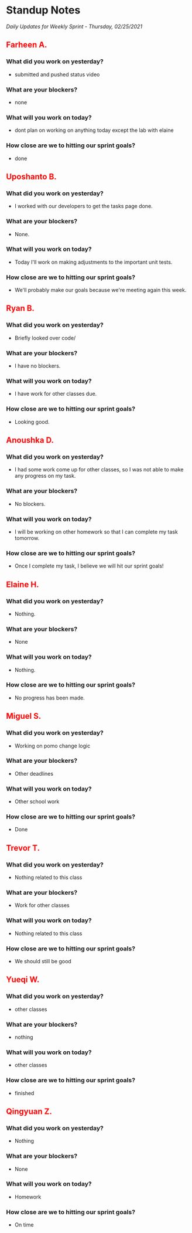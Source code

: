 # Standup Notes
*Daily Updates for Weekly Sprint - Thursday, 02/25/2021*

## <span style="color: red;">Farheen A.</span> 

### What did you work on yesterday?
- submitted and pushed status video

### What are your blockers?
- none

### What will you work on today?
- dont plan on working on anything today except the lab with elaine

### How close are we to hitting our sprint goals?
- done

## <span style="color: red;">Uposhanto B.</span> 

### What did you work on yesterday?
- I worked with our developers to get the tasks page done.

### What are your blockers?
- None.

### What will you work on today?
- Today I'll work on making adjustments to the important unit tests.

### How close are we to hitting our sprint goals?
- We'll probably make our goals because we're meeting again this week.

## <span style="color: red;">Ryan B.</span>

### What did you work on yesterday?
- Briefly looked over code/

### What are your blockers?
- I have no blockers.

### What will you work on today?
- I have work for other classes due.

### How close are we to hitting our sprint goals?
- Looking good.

## <span style="color: red;">Anoushka D.</span>

### What did you work on yesterday?
- I had some work come up for other classes, so I was not able to make any progress on my task.

### What are your blockers?
- No blockers.

### What will you work on today?
- I will be working on other homework so that I can complete my task tomorrow.

### How close are we to hitting our sprint goals?
- Once I complete my task, I believe we will hit our sprint goals!

## <span style="color: red;">Elaine H.</span>

### What did you work on yesterday?
- Nothing.

### What are your blockers?
- None

### What will you work on today?
- Nothing.

### How close are we to hitting our sprint goals?
- No progress has been made.

## <span style="color: red;">Miguel S.</span>

### What did you work on yesterday?
- Working on pomo change logic

### What are your blockers?
- Other deadlines

### What will you work on today?
- Other school work

### How close are we to hitting our sprint goals?
- Done

## <span style="color: red;">Trevor T.</span>

### What did you work on yesterday?
- Nothing related to this class

### What are your blockers?
- Work for other classes

### What will you work on today?
- Nothing related to this class

### How close are we to hitting our sprint goals?
- We should still be good

## <span style="color: red;">Yueqi W.</span>

### What did you work on yesterday?
- other classes 

### What are your blockers?
- nothing

### What will you work on today?
- other classes

### How close are we to hitting our sprint goals?
- finished

## <span style="color: red;">Qingyuan Z.</span>

### What did you work on yesterday?
- Nothing

### What are your blockers?
- None

### What will you work on today?
- Homework

### How close are we to hitting our sprint goals?
- On time
